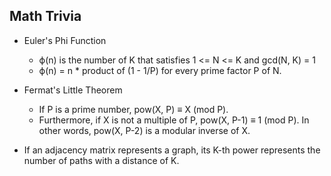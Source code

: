 ## Math Trivia

- Euler's Phi Function 
    - ϕ(n) is the number of K that satisfies 1 <= N <= K and gcd(N, K) = 1
    - ϕ(n) = n * product of (1 - 1/P) for every prime factor P of N.

- Fermat's Little Theorem
    - If P is a prime number, pow(X, P) ≡ X (mod P).
    - Furthermore, if X is not a multiple of P, pow(X, P-1) ≡ 1 (mod P). In other words, pow(X, P-2) is a modular inverse of X. 

- If an adjacency matrix represents a graph, its K-th power represents the number of paths with a distance of K.
